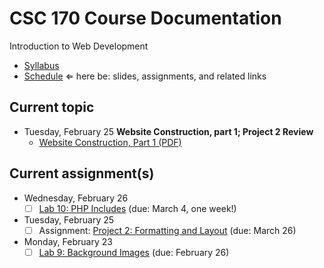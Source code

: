# CSC 170 Course Documentation
Introduction to Web Development

- [Syllabus](syllabus.md)
- [Schedule](schedule.md)   &lArr; here be: slides, assignments, and related links

## Current topic

- Tuesday, February 25 **Website Construction, part 1; Project 2 Review**
  - [Website Construction, Part 1 (PDF)](12-web-construction1/website-construction1.pdf)

## Current assignment(s)

- Wednesday, February 26
  - [ ] [Lab 10: PHP Includes](lab10-php-includes/instructions.md) (due: March 4, one week!)
- Tuesday, February 25
  - [ ] Assignment: [Project 2: Formatting and Layout](project02-formatting-and-layout/instructions.md) (due: March 26)
- Monday, February 23
  - [ ] [Lab 9: Background Images](lab09-background-images/instructions.md) (due: February 26)
